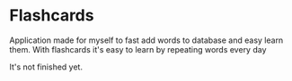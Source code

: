 # Flashcards
Application made for myself to fast add words to database and easy learn them. With flashcards it's easy to learn by repeating words every day

It's not finished yet.